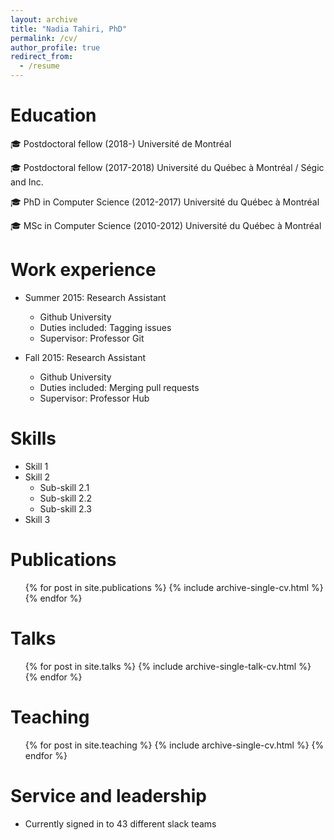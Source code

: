 ```yaml
---
layout: archive
title: "Nadia Tahiri, PhD"
permalink: /cv/
author_profile: true
redirect_from:
  - /resume
---
```



Education
======

🎓 Postdoctoral fellow (2018-) Université de Montréal

🎓 Postdoctoral fellow (2017-2018) Université du Québec à Montréal / Ségic and Inc.

🎓 PhD in Computer Science (2012-2017) Université du Québec à Montréal

🎓 MSc in Computer Science (2010-2012) Université du Québec à Montréal


Work experience
======
* Summer 2015: Research Assistant
  * Github University
  * Duties included: Tagging issues
  * Supervisor: Professor Git

* Fall 2015: Research Assistant
  * Github University
  * Duties included: Merging pull requests
  * Supervisor: Professor Hub
  
Skills
======
* Skill 1
* Skill 2
  * Sub-skill 2.1
  * Sub-skill 2.2
  * Sub-skill 2.3
* Skill 3

Publications
======
  <ul>{% for post in site.publications %}
    {% include archive-single-cv.html %}
  {% endfor %}</ul>
  
Talks
======
  <ul>{% for post in site.talks %}
    {% include archive-single-talk-cv.html %}
  {% endfor %}</ul>
  
Teaching
======
  <ul>{% for post in site.teaching %}
    {% include archive-single-cv.html %}
  {% endfor %}</ul>
  
Service and leadership
======
* Currently signed in to 43 different slack teams
